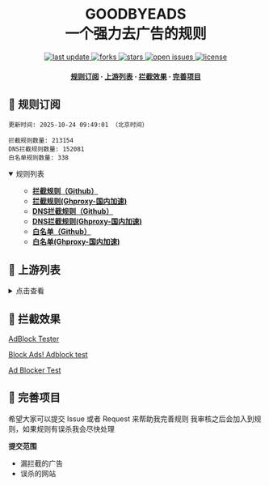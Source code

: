 <div align="center">
<h1 align="center">GOODBYEADS<br>一个强力去广告的规则</h1>
<p>
  <a href="https://github.com/8680/GOODBYEADS">
    <img src="https://img.shields.io/github/last-commit/8680/GOODBYEADS?style=flat-square" alt="last update" />
  </a>
  <a href="https://github.com/8680/GOODBYEADS">
    <img src="https://img.shields.io/github/forks/8680/GOODBYEADS?style=flat-square" alt="forks" />
  </a>
  <a href="https://github.com/8680/GOODBYEADS">
    <img src="https://img.shields.io/github/stars/8680/GOODBYEADS?style=flat-square" alt="stars" />
  </a>
  <a href="https://github.com/8680/GOODBYEADS/issues/">
    <img src="https://img.shields.io/github/issues/8680/GOODBYEADS?style=flat-square" alt="open issues" />
  </a>
  <a href="https://github.com/8680/GOODBYEADS">
    <img src="https://img.shields.io/github/license/8680/GOODBYEADS?style=flat-square" alt="license" />
  </a>
</p>

<h4>
    <a href="#a">规则订阅</a>
  <span> · </span>
    <a href="#b">上游列表</a>
  <span> · </span>
    <a href="#c">拦截效果</a>
  <span> · </span>
    <a href="#d">完善项目</a>
  </h4>

</div>

<h2 id="a">🎯 规则订阅</h2>

```
更新时间: 2025-10-24 09:49:01 （北京时间） 

拦截规则数量: 213154 
DNS拦截规则数量: 152081 
白名单规则数量: 338 
``` 
<details open>
<summary>规则列表</summary>
<ul>

- **[拦截规则（Github）](https://raw.githubusercontent.com/8680/GOODBYEADS/master/rules.txt)**
- **[拦截规则(Ghproxy-国内加速)](https://mirror.ghproxy.com/raw.githubusercontent.com/8680/GOODBYEADS/master/rules.txt)**
- **[DNS拦截规则（Github）](https://raw.githubusercontent.com/8680/GOODBYEADS/master/dns.txt)**
- **[DNS拦截规则(Ghproxy-国内加速)](https://mirror.ghproxy.com/raw.githubusercontent.com/8680/GOODBYEADS/master/dns.txt)**
- **[白名单（Github）](https://raw.githubusercontent.com/8680/GOODBYEADS/master/allow.txt)**
- **[白名单(Ghproxy-国内加速)](https://mirror.ghproxy.com/raw.githubusercontent.com/8680/GOODBYEADS/master/allow.txt)**

</ul>
</details>

<h2 id="b">📔 上游列表</h2>
<details>
<summary>点击查看</summary>
<ul>

- [AdGuard规则](https://github.com/AdguardTeam/AdguardFilters)
- [Tv规则](https://perflyst.github.io/PiHoleBlocklist/SmartTV-AGH.txt)
- [yhosts规则](https://raw.githubusercontent.com/VeleSila/yhosts/master/hosts)
- [大圣净化规则](https://raw.githubusercontent.com/jdlingyu/ad-wars/master/hosts)
- [EasyPrivacy隐私保护规则](https://easylist-downloads.adblockplus.org/easyprivacy.txt)
- [乘风视频过滤规则](https://raw.githubusercontent.com/xinggsf/Adblock-Plus-Rule/master/mv.txt)
- [去APP下载提示规则](https://raw.githubusercontent.com/Noyllopa/NoAppDownload/master/NoAppDownload.txt)
- [d3ward规则](https://raw.githubusercontent.com/d3ward/toolz/master/src/d3host.adblock)
- [oisd规则](https://small.oisd.nl/)
- [秋风规则](https://raw.githubusercontent.com/TG-Twilight/AWAvenue-Ads-Rule/main/AWAvenue-Ads-Rule.txt)
- [补充规则](https://github.com/8680/GOODBYEADS)
</ul>
</details>

<h2 id="c">🚫 拦截效果</h2>

[AdBlock Tester](https://adblock-tester.com)

[Block Ads! Adblock test](https://blockads.fivefilters.org/)

[Ad Blocker Test](https://d3ward.github.io/toolz/adblock.html)

<h2 id="d">💬 完善项目</h2>

希望大家可以提交 Issue 或者 Request 来帮助我完善规则 我审核之后会加入到规则，如果规则有误杀我会尽快处理

**提交范围**

- 漏拦截的广告
- 误杀的网站
